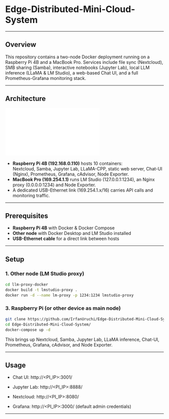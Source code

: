 # Edge-Distributed-Mini-Cloud-System

---

## Overview  
This repository contains a two-node Docker deployment running on a Raspberry Pi 4B and a MacBook Pro. Services include file sync (Nextcloud), SMB sharing (Samba), interactive notebooks (Jupyter Lab), local LLM inference (LLaMA & LM Studio), a web-based Chat UI, and a full Prometheus-Grafana monitoring stack.


---

## Architecture  
![Deployment Diagram](./diagrams/System_architecture_diagram.pdf)  
- **Raspberry Pi 4B (192.168.0.110)** hosts 10 containers:  
  Nextcloud, Samba, Jupyter Lab, LLaMA-CPP, static web server, Chat-UI (Nginx), Prometheus, Grafana, cAdvisor, Node Exporter.  
- **MacBook Pro (169.254.1.1)** runs LM Studio (127.0.0.1:1234), an Nginx proxy (0.0.0.0:1234) and Node Exporter.  
- A dedicated USB-Ethernet link (169.254.1.x/16) carries API calls and monitoring traffic.

---


## Prerequisites  
- **Raspberry Pi 4B** with Docker & Docker Compose  
- **Other node** with Docker Desktop and LM Studio installed  
- **USB-Ethernet cable** for a direct link between hosts  


---


## Setup 

### 1. Other node (LM Studio proxy)  
```bash
cd llm-proxy-docker
docker build -t lmstudio-proxy .
docker run -d --name lm-proxy -p 1234:1234 lmstudio-proxy
```

### 3. Raspberry Pi (or other device as main node)

```bash
git clone https://github.com/IrfanUruchi/Edge-Distributed-Mini-Cloud-System
cd Edge-Distributed-Mini-Cloud-System/
docker-compose up -d
```

This brings up Nextcloud, Samba, Jupyter Lab, LLaMA inference, Chat-UI, Prometheus, Grafana, cAdvisor, and Node Exporter.


---


## Usage

- Chat UI: http://<PI_IP>:3001/

- Jupyter Lab: http://<PI_IP>:8888/

- Nextcloud: http://<PI_IP>:8080/

- Grafana: http://<PI_IP>:3000/ (default admin credentials)


---

